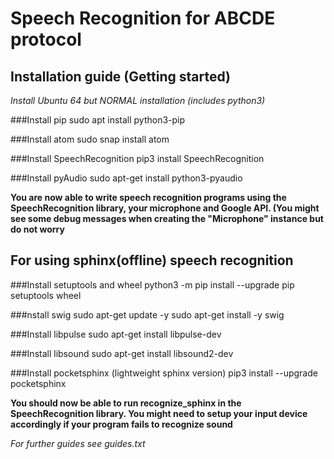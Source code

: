# Speech Recognition for ABCDE protocol

## Installation guide (Getting started)

*Install Ubuntu 64 but NORMAL installation (includes python3)*

###Install pip
sudo apt install python3-pip

###Install atom
sudo snap install atom

###Install SpeechRecognition
pip3 install SpeechRecognition

###Install pyAudio
sudo apt-get install python3-pyaudio

**You are now able to write speech recognition programs using the SpeechRecognition library, your microphone and Google API. (You might see some debug messages when creating the "Microphone" instance but do not worry**

## For using sphinx(offline) speech recognition

###Install setuptools and wheel
python3 -m pip install --upgrade pip setuptools wheel

###nstall swig
sudo apt-get update -y
sudo apt-get install -y swig

###Install libpulse
sudo apt-get install libpulse-dev

###Install libsound
sudo apt-get install libsound2-dev

###Install pocketsphinx (lightweight sphinx version)
pip3 install --upgrade pocketsphinx

**You should now be able to run recognize_sphinx in the SpeechRecognition library. You might need to setup your input device accordingly if your program fails to recognize sound**

*For further guides see guides.txt*
